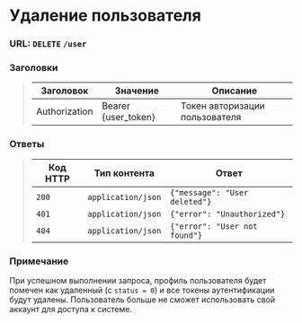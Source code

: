 # Удаление пользователя

### URL: `DELETE` `/user`

### Заголовки

>| Заголовок     | Значение            | Описание                       |
> |---------------|---------------------|--------------------------------|
> | Authorization | Bearer {user_token} | Токен авторизации пользователя |

### Ответы

> | Код HTTP | Тип контента       | Ответ                         |
> |----------|--------------------|-------------------------------|
> | `200`    | `application/json` | `{"message": "User deleted"}` |
> | `401`    | `application/json` | `{"error": "Unauthorized"}`   |
> | `404`    | `application/json` | `{"error": "User not found"}` |

### Примечание

При успешном выполнении запроса, профиль пользователя будет помечен как удаленный (с `status = 0`) и все токены аутентификации будут удалены. Пользователь больше не сможет использовать свой аккаунт для доступа к системе.
